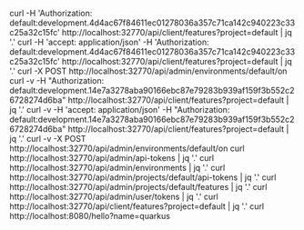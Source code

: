 curl -H 'Authorization: default:development.4d4ac67f84611ec01278036a357c71ca142c940223c33c25a32c15fc' http://localhost:32770/api/client/features?project=default | jq '.'
curl -H 'accept: application/json' -H 'Authorization: default:development.4d4ac67f84611ec01278036a357c71ca142c940223c33c25a32c15fc' http://localhost:32770/api/client/features?project=default | jq '.'
curl -X POST http://localhost:32770/api/admin/environments/default/on
curl -v -H "Authorization: default:development.14e7a3278aba90166ebc87e79283b939af159f3b552c26728274d6ba" http://localhost:32770/api/client/features?project=default | jq '.'
curl -v -H 'accept: application/json' -H "Authorization: default:development.14e7a3278aba90166ebc87e79283b939af159f3b552c26728274d6ba" http://localhost:32770/api/client/features?project=default | jq '.'
curl -v -X POST http://localhost:32770/api/admin/environments/default/on
curl http://localhost:32770/api/admin/api-tokens | jq '.'
curl http://localhost:32770/api/admin/environments | jq '.'
curl http://localhost:32770/api/admin/projects/default/api-tokens | jq '.'
curl http://localhost:32770/api/admin/projects/default/features | jq '.'
curl http://localhost:32770/api/admin/user/tokens | jq '.'
curl http://localhost:32770/api/client/features?project=default | jq '.'
curl http://localhost:8080/hello?name=quarkus